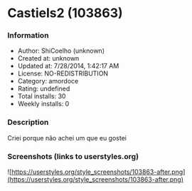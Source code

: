 # Castiels2 (103863)

### Information
- Author: ShiCoelho (unknown)
- Created at: unknown
- Updated at: 7/28/2014, 1:42:17 AM
- License: NO-REDISTRIBUTION
- Category: amordoce
- Rating: undefined
- Total installs: 30
- Weekly installs: 0


### Description
Criei porque não achei um que eu gostei


### Screenshots (links to userstyles.org)
![https://userstyles.org/style_screenshots/103863-after.png](https://userstyles.org/style_screenshots/103863-after.png)


